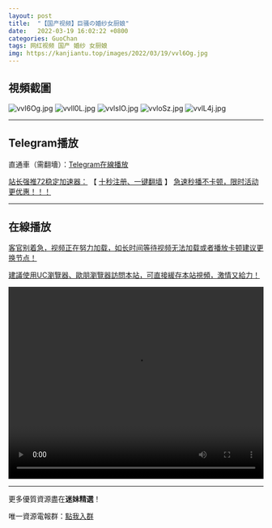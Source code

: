 ```yaml
---
layout: post
title:  "【国产视频】巨骚の婚纱女厨娘"
date:   2022-03-19 16:02:22 +0800
categories: GuoChan
tags: 网红视频 国产 婚纱 女厨娘
img: https://kanjiantu.top/images/2022/03/19/vvl6Og.jpg
---
```



## 視頻截圖

![vvl6Og.jpg](https://kanjiantu.top/images/2022/03/19/vvl6Og.jpg)
![vvll0L.jpg](https://kanjiantu.top/images/2022/03/19/vvll0L.jpg)
![vvlsIO.jpg](https://kanjiantu.top/images/2022/03/19/vvlsIO.jpg)
![vvloSz.jpg](https://kanjiantu.top/images/2022/03/19/vvloSz.jpg)
![vvlL4j.jpg](https://kanjiantu.top/images/2022/03/19/vvlL4j.jpg)

* * *
## Telegram播放

直通車（需翻墻）：[Telegram在線播放](https://t.me/mimeijingxuan/254)

<u>站长强推72稳定加速器：</u> 【 [十秒注册、一键翻墙](https://72vpn.xyz/#/register?code=mimei) 】
<u>  急速秒播不卡顿，限时活动更优惠！！！</u>
* * *
## 在線播放
<u>客官别着急，视频正在努力加载，如长时间等待视频无法加载或者播放卡顿建议更换节点！</u>

<u>建議使用UC瀏覽器、歐朋瀏覽器訪問本站，可直接緩存本站視頻，激情又給力！</u>
<center><video src="https://cdn.publer.io/uploads/videos/6247e841db2797343b249e41/f811fd0e31295e4889b7b27e7c976199.mp4" width="100%" height="380px" controls="controls"></video></center>


* * *
更多優質資源盡在**迷妹精選**！

唯一資源電報群：[點我入群](https://t.me/mimeijingxuan)


